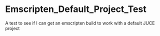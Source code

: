 # Emscripten_Default_Project_Test
A test to see if I can get an emscripten build to work with a default JUCE project
